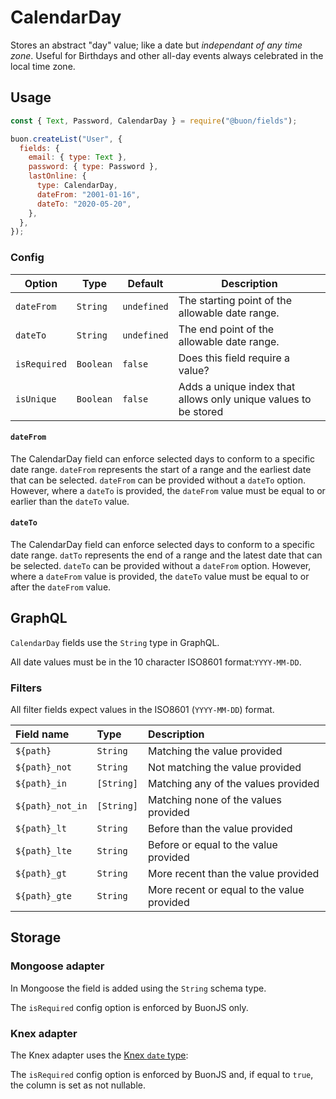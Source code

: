 <!--[meta]
section: api
subSection: field-types
title: CalendarDay
[meta]-->

# CalendarDay

Stores an abstract "day" value; like a date but _independant of any time zone_.
Useful for Birthdays and other all-day events always celebrated in the local time zone.

## Usage

```js
const { Text, Password, CalendarDay } = require("@buon/fields");

buon.createList("User", {
  fields: {
    email: { type: Text },
    password: { type: Password },
    lastOnline: {
      type: CalendarDay,
      dateFrom: "2001-01-16",
      dateTo: "2020-05-20",
    },
  },
});
```

### Config

| Option       | Type      | Default     | Description                                                     |
| ------------ | --------- | ----------- | --------------------------------------------------------------- |
| `dateFrom`   | `String`  | `undefined` | The starting point of the allowable date range.                 |
| `dateTo`     | `String`  | `undefined` | The end point of the allowable date range.                      |
| `isRequired` | `Boolean` | `false`     | Does this field require a value?                                |
| `isUnique`   | `Boolean` | `false`     | Adds a unique index that allows only unique values to be stored |

#### `dateFrom`

The CalendarDay field can enforce selected days to conform to a specific date range. `dateFrom` represents the start of a range and the earliest date that can be selected. `dateFrom` can be provided without a `dateTo` option. However, where a `dateTo` is provided, the `dateFrom` value must be equal to or earlier than the `dateTo` value.

#### `dateTo`

The CalendarDay field can enforce selected days to conform to a specific date range. `datTo` represents the end of a range and the latest date that can be selected. `dateTo` can be provided without a `dateFrom` option. However, where a `dateFrom` value is provided, the `dateTo` value must be equal to or after the `dateFrom` value.

## GraphQL

`CalendarDay` fields use the `String` type in GraphQL.

All date values must be in the 10 character ISO8601 format:`YYYY-MM-DD`.

### Filters

All filter fields expect values in the ISO8601 (`YYYY-MM-DD`) format.

| Field name       | Type       | Description                                |
| :--------------- | :--------- | :----------------------------------------- |
| `${path}`        | `String`   | Matching the value provided                |
| `${path}_not`    | `String`   | Not matching the value provided            |
| `${path}_in`     | `[String]` | Matching any of the values provided        |
| `${path}_not_in` | `[String]` | Matching none of the values provided       |
| `${path}_lt`     | `String`   | Before than the value provided             |
| `${path}_lte`    | `String`   | Before or equal to the value provided      |
| `${path}_gt`     | `String`   | More recent than the value provided        |
| `${path}_gte`    | `String`   | More recent or equal to the value provided |

## Storage

### Mongoose adapter

In Mongoose the field is added using the `String` schema type.

The `isRequired` config option is enforced by BuonJS only.

### Knex adapter

The Knex adapter uses the [Knex `date` type](https://knexjs.org/#Schema-date):

The `isRequired` config option is enforced by BuonJS and, if equal to `true`, the column is set as not nullable.
